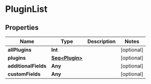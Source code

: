 

# PluginList


## Properties

Name | Type | Description | Notes
------------ | ------------- | ------------- | -------------
**allPlugins** | **Int** |  |  [optional]
**plugins** | [**Seq&lt;Plugin&gt;**](Plugin.md) |  |  [optional]
**additionalFields** | **Any** |  |  [optional]
**customFields** | **Any** |  |  [optional]



